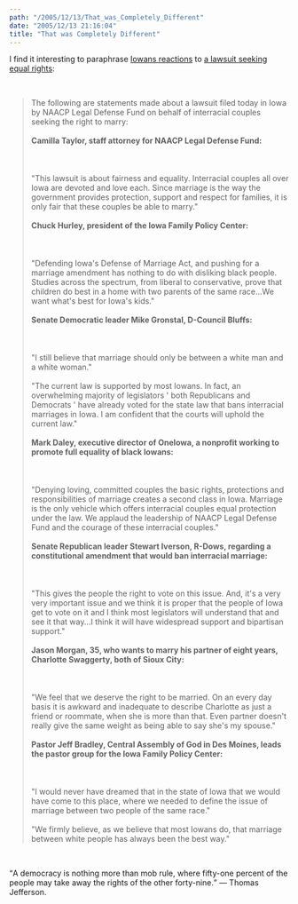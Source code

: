 ```yaml
---
path: "/2005/12/13/That_was_Completely_Different" 
date: "2005/12/13 21:16:04" 
title: "That was Completely Different" 
---
```

<p>I find it interesting to paraphrase <a href="http://www.desmoinesregister.com/apps/pbcs.dll/article?AID=/20051213/NEWS/51213017/1001/NEWS">Iowans reactions</a> to <a href="http://www.desmoinesregister.com/apps/pbcs.dll/article?AID=/20051213/NEWS/51213013/1001/">a lawsuit seeking equal rights</a>:</p><br><blockquote><p>The following are statements made about a lawsuit filed today in Iowa by NAACP Legal Defense Fund on behalf of interracial couples seeking the right to marry:<br /><br /><b>Camilla Taylor, staff attorney for NAACP Legal Defense Fund:</b><br /><br><br><br />"This lawsuit is about fairness and equality. Interracial couples all over Iowa are devoted and love each. Since marriage is the way the government provides protection, support and respect for families, it is only fair that these couples be able to marry."<br /><br /><b>Chuck Hurley, president of the Iowa Family Policy Center:</b><br /><br><br><br />"Defending Iowa's Defense of Marriage Act, and pushing for a marriage amendment has nothing to do with disliking black people. Studies across the spectrum, from liberal to conservative, prove that children do best in a home with two parents of the same race...We want what's best for Iowa's kids."<br /><br /><b>Senate Democratic leader Mike Gronstal, D-Council Bluffs:</b><br /><br><br><br />"I still believe that marriage should only be between a white man and a white woman."<br /><br /> "The current law is supported by most Iowans. In fact, an overwhelming majority of legislators ' both Republicans and Democrats ' have already voted for the state law that bans interracial marriages in Iowa. I am confident that the courts will uphold the current law."<br /><br /><b>Mark Daley, executive director of OneIowa, a nonprofit working to promote full equality of black Iowans:</b><br /><br><br><br />"Denying loving, committed couples the basic rights, protections and responsibilities of marriage creates a second class in Iowa. Marriage is the only vehicle which offers interracial couples equal protection under the law. We applaud the leadership of NAACP Legal Defense Fund and the courage of these interracial couples."<br /><br /><b>Senate Republican leader Stewart Iverson, R-Dows, regarding a constitutional amendment that would ban interracial marriage:</b><br /><br><br><br />"This gives the people the right to vote on this issue. And, it's a very very important issue and we think it is proper that the people of Iowa get to vote on it and I think most legislators will understand that and see it that way...I think it will have widespread support and bipartisan support."<br /><br /><b>Jason Morgan, 35, who wants to marry his partner of eight years, Charlotte Swaggerty, both of Sioux City:</b><br /><br><br><br />"We feel that we deserve the right to be married. On an every day basis it is awkward and inadequate to describe Charlotte as just a friend or roommate, when she is more than that. Even partner doesn't really give the same weight as being able to say she's my spouse."<br /><br /><b>Pastor Jeff Bradley, Central Assembly of God in Des Moines, leads the pastor group for the Iowa Family Policy Center:</b><br /><br><br><br />"I would never have dreamed that in the state of Iowa that we would have come to this place, where we needed to define the issue of marriage between two people of the same race."<br /><br /> "We firmly believe, as we believe that most Iowans do, that marriage between white people has always been the best way."<br /></p></blockquote><br><p><q>A democracy is nothing more than mob rule, where fifty-one percent of the people may take away the rights of the other forty-nine.</q> &#8212; Thomas Jefferson.</p> 
